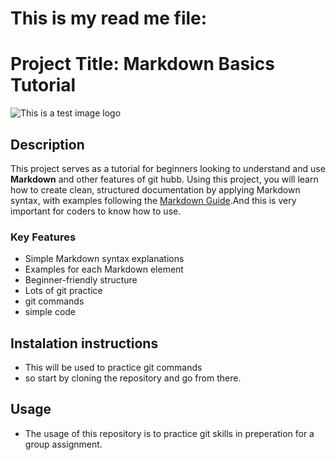 # This is my read me file:

# Project Title: Markdown Basics Tutorial

![This is a test image logo]((https://www.pexels.com/photo/model-in-sweater-lying-on-grass-27545223/)) 

## Description
This project serves as a tutorial for beginners looking to understand and use **Markdown** and other features of git hubb. Using this project, you will learn how to create clean, structured documentation by applying Markdown syntax, with examples following the [Markdown Guide](https://www.markdownguide.org/).And this is very important for coders to know how to use.

### Key Features
- Simple Markdown syntax explanations
- Examples for each Markdown element
- Beginner-friendly structure
- Lots of git practice
- git commands
- simple code

## Instalation instructions
- This will be used to practice git commands
- so start by cloning the repository and go from there.

## Usage
- The usage of this repository is to practice git skills in preperation for a group assignment.
